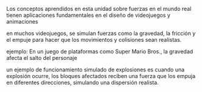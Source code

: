 Los conceptos aprendidos en esta unidad sobre fuerzas en el mundo real tienen aplicaciones fundamentales en el diseño de videojuegos y animaciones

en muchos videojuegos, se simulan fuerzas como la gravedad, la fricción y el empuje para hacer que los movimientos y colisiones sean realistas.

ejemplo: En un juego de plataformas como Super Mario Bros., la gravedad afecta el salto del personaje

un ejemplo de funcionamiento simulado de explosiones es cuando una explosión ocurre, los bloques afectados reciben una fuerza que los empuja en diferentes direcciones, simulando una dispersión realista.
